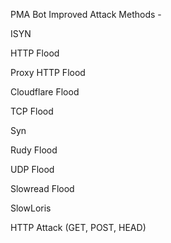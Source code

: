 PMA Bot Improved Attack Methods -<p>
<p>
ISYN<p> 
HTTP Flood<p>
Proxy HTTP Flood<p>
Cloudflare Flood<p>
TCP Flood<p>
Syn<p>
Rudy Flood<p>
UDP Flood<p>
Slowread Flood<p>
SlowLoris<p>
HTTP Attack (GET, POST, HEAD)<p>
